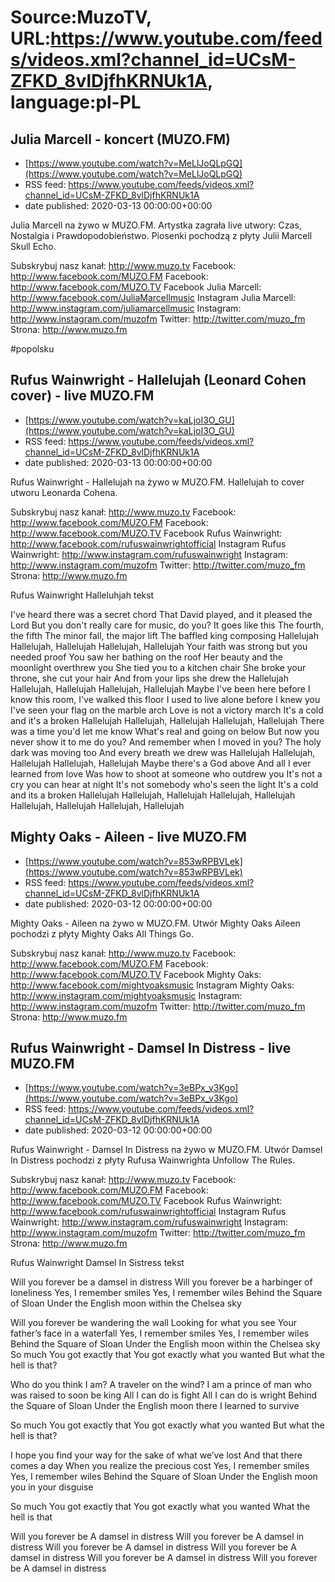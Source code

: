 # Source:MuzoTV, URL:https://www.youtube.com/feeds/videos.xml?channel_id=UCsM-ZFKD_8vlDjfhKRNUk1A, language:pl-PL

## Julia Marcell - koncert (MUZO.FM)
 - [https://www.youtube.com/watch?v=MeLlJoQLpGQ](https://www.youtube.com/watch?v=MeLlJoQLpGQ)
 - RSS feed: https://www.youtube.com/feeds/videos.xml?channel_id=UCsM-ZFKD_8vlDjfhKRNUk1A
 - date published: 2020-03-13 00:00:00+00:00

Julia Marcell na żywo w MUZO.FM. Artystka zagrała live utwory: Czas, Nostalgia i Prawdopodobieństwo. Piosenki pochodzą z płyty Julii Marcell Skull Echo. 


Subskrybuj nasz kanał: http://www.muzo.tv
Facebook: http://www.facebook.com/MUZO.FM
Facebook: http://www.facebook.com/MUZO.TV
Facebook Julia Marcell: http://www.facebook.com/JuliaMarcellmusic
Instagram Julia Marcell: http://www.instagram.com/juliamarcellmusic
Instagram: http://www.instagram.com/muzofm
Twitter: http://twitter.com/muzo_fm
Strona: http://www.muzo.fm 

#popolsku

## Rufus Wainwright - Hallelujah (Leonard Cohen cover) - live MUZO.FM
 - [https://www.youtube.com/watch?v=kaLjoI3O_GU](https://www.youtube.com/watch?v=kaLjoI3O_GU)
 - RSS feed: https://www.youtube.com/feeds/videos.xml?channel_id=UCsM-ZFKD_8vlDjfhKRNUk1A
 - date published: 2020-03-13 00:00:00+00:00

Rufus Wainwright - Hallelujah na żywo w MUZO.FM. Hallelujah to cover utworu Leonarda Cohena. 


Subskrybuj nasz kanał: http://www.muzo.tv
Facebook: http://www.facebook.com/MUZO.FM
Facebook: http://www.facebook.com/MUZO.TV
Facebook Rufus Wainwright: http://www.facebook.com/rufuswainwrightofficial
Instagram Rufus Wainwright: http://www.instagram.com/rufuswainwright
Instagram: http://www.instagram.com/muzofm
Twitter: http://twitter.com/muzo_fm
Strona: http://www.muzo.fm


Rufus Wainwright Halleluhjah tekst

I've heard there was a secret chord
That David played, and it pleased the Lord
But you don't really care for music, do you?
It goes like this
The fourth, the fifth
The minor fall, the major lift
The baffled king composing Hallelujah
Hallelujah, Hallelujah
Hallelujah, Hallelujah
Your faith was strong but you needed proof
You saw her bathing on the roof
Her beauty and the moonlight overthrew you
She tied you to a kitchen chair
She broke your throne, she cut your hair
And from your lips she drew the Hallelujah
Hallelujah, Hallelujah
Hallelujah, Hallelujah
Maybe I've been here before
I know this room, I've walked this floor
I used to live alone before I knew you
I've seen your flag on the marble arch
Love is not a victory march
It's a cold and it's a broken Hallelujah
Hallelujah, Hallelujah
Hallelujah, Hallelujah
There was a time you'd let me know
What's real and going on below
But now you never show it to me do you?
And remember when I moved in you?
The holy dark was moving too
And every breath we drew was Hallelujah
Hallelujah, Hallelujah
Hallelujah, Hallelujah
Maybe there's a God above
And all I ever learned from love
Was how to shoot at someone who outdrew you
It's not a cry you can hear at night
It's not somebody who's seen the light
It's a cold and its a broken Hallelujah
Hallelujah, Hallelujah
Hallelujah, Hallelujah
Hallelujah, Hallelujah
Hallelujah, Hallelujah

## Mighty Oaks - Aileen - live MUZO.FM
 - [https://www.youtube.com/watch?v=853wRPBVLek](https://www.youtube.com/watch?v=853wRPBVLek)
 - RSS feed: https://www.youtube.com/feeds/videos.xml?channel_id=UCsM-ZFKD_8vlDjfhKRNUk1A
 - date published: 2020-03-12 00:00:00+00:00

Mighty Oaks - Aileen na żywo w MUZO.FM. Utwór Mighty Oaks Aileen pochodzi z płyty Mighty Oaks All Things Go. 

Subskrybuj nasz kanał: http://www.muzo.tv
Facebook: http://www.facebook.com/MUZO.FM
Facebook: http://www.facebook.com/MUZO.TV
Facebook Mighty Oaks: http://www.facebook.com/mightyoaksmusic
Instagram Mighty Oaks: http://www.instagram.com/mightyoaksmusic
Instagram: http://www.instagram.com/muzofm
Twitter: http://twitter.com/muzo_fm
Strona: http://www.muzo.fm

## Rufus Wainwright - Damsel In Distress - live MUZO.FM
 - [https://www.youtube.com/watch?v=3eBPx_v3Kgo](https://www.youtube.com/watch?v=3eBPx_v3Kgo)
 - RSS feed: https://www.youtube.com/feeds/videos.xml?channel_id=UCsM-ZFKD_8vlDjfhKRNUk1A
 - date published: 2020-03-12 00:00:00+00:00

Rufus Wainwright - Damsel In Distress na żywo w MUZO.FM. Utwór Damsel In Distress pochodzi z płyty Rufusa Wainwrighta Unfollow The Rules. 


Subskrybuj nasz kanał: http://www.muzo.tv
Facebook: http://www.facebook.com/MUZO.FM
Facebook: http://www.facebook.com/MUZO.TV
Facebook Rufus Wainwright: http://www.facebook.com/rufuswainwrightofficial
Instagram Rufus Wainwright: http://www.instagram.com/rufuswainwright
Instagram: http://www.instagram.com/muzofm
Twitter: http://twitter.com/muzo_fm
Strona: http://www.muzo.fm


Rufus Wainwright Damsel In Sistress tekst

Will you forever be a damsel in distress
Will you forever be a harbinger of loneliness
Yes, I remember smiles
Yes, I remember wiles
Behind the Square of Sloan
Under the English moon within the Chelsea sky
 
Will you forever be wandering the wall
Looking for what you see
Your father’s face in a waterfall
Yes, I remember smiles
Yes, I remember wiles
Behind the Square of Sloan 
Under the English moon within the Chelsea sky
So much
You got exactly that
You got exactly what you wanted
But what the hell is that?
 
Who do you think I am? A traveler on the wind?
I am a prince of man who was raised to soon be king
All I can do is fight
All I can do is wright
Behind the Square of Sloan
Under the English moon there I learned to survive
 
So much
You got exactly that
You got exactly what you wanted
But what the hell is that?
 
I hope you find your way for the sake of what we’ve lost
And that there comes a day
When you realize the precious cost
Yes, I remember smiles
Yes, I remember wiles
Behind the Square of Sloan 
Under the English moon you in your disguise
 
So much
You got exactly that
You got exactly what you wanted
What the hell is that
 
Will you forever be
A damsel in distress
Will you forever be 
A damsel in distress
Will you forever be 
A damsel in distress
Will you forever be 
A damsel in distress
Will you forever be
A damsel in distress
Will you forever be
A damsel in distress


